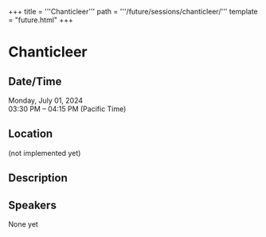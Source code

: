 +++
title = '''Chanticleer'''
path = '''/future/sessions/chanticleer/'''
template = "future.html"
+++

<h1>Chanticleer</h1>
<h2>Date/Time</h2>
<p>Monday, July 01, 2024<br>
03:30 PM – 04:15 PM (Pacific Time)</p>
<h2>Location</h2>
(not implemented yet)
<h2>Description</h2>

<h2>Speakers</h2>
<p>None yet</p>

